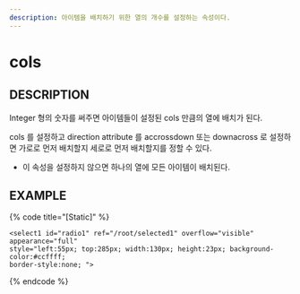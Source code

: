 ```yaml
---
description: 아이템을 배치하기 위한 열의 개수를 설정하는 속성이다.
---
```


# cols

## DESCRIPTION

Integer 형의 숫자를 써주면 아이템들이 설정된 cols 만큼의 열에 배치가 된다.

cols 를 설정하고 direction attribute 를 accrossdown 또는 downacross 로 설정하면 가로로 먼저 배치할지 세로로 먼저 배치할지를 정할 수 있다.

* 이 속성을 설정하지 않으면 하나의 열에 모든 아이템이 배치된다.  

## EXAMPLE

{% code title="\[Static\]" %}
```markup
<select1 id="radio1" ref="/root/selected1" overflow="visible" appearance="full" 
style="left:55px; top:285px; width:130px; height:23px; background-color:#ccffff; 
border-style:none; ">
```
{% endcode %}


